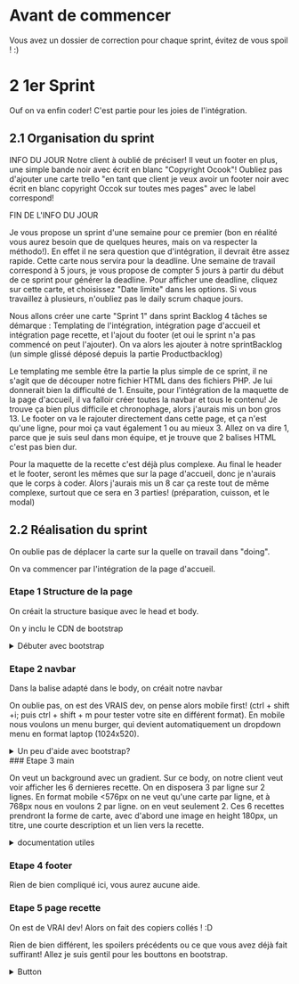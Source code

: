 # Avant de commencer 

Vous avez un dossier de correction pour chaque sprint, évitez de vous spoil ! :) 

# 2 1er Sprint
Ouf on va enfin coder! C'est partie pour les joies de l'intégration.

## 2.1 Organisation du sprint
INFO DU JOUR
Notre client à oublié de préciser! Il veut un footer en plus, une simple bande noir avec écrit en blanc "Copyright Ocook"! Oubliez pas d'ajouter une carte trello "en tant que client je veux avoir un footer noir avec écrit en blanc copyright Occok sur toutes mes pages" avec le label correspond!

FIN DE L'INFO DU JOUR

Je vous propose un sprint d'une semaine pour ce premier (bon en réalité vous aurez besoin que de quelques heures, mais on va respecter la méthodo!). En effet il ne sera question que d'intégration, il devrait être assez rapide. Cette carte nous servira pour la deadline. Une semaine de travail correspond à 5 jours, je vous propose de compter 5 jours à partir du début de ce sprint pour générer la deadline. Pour afficher une deadline, cliquez sur cette carte, et choisissez "Date limite" dans les options. Si vous travaillez à plusieurs, n'oubliez pas le daily scrum chaque jours.

Nous allons créer une carte "Sprint 1" dans sprint Backlog 4 tâches se démarque : Templating de l'intégration, intégration page d'accueil et intégration page recette, et l'ajout du footer (et oui le sprint n'a pas commencé on peut l'ajouter). On va alors les ajouter à notre sprintBacklog (un simple glissé déposé depuis la partie Productbacklog)

Le templating me semble être la partie la plus simple de ce sprint, il ne s'agit que de découper notre fichier HTML dans des fichiers PHP. Je lui donnerait bien la difficulté de 1. Ensuite, pour l'intégration de la maquette de la page d'accueil, il va falloir créer toutes la navbar et tous le contenu! Je trouve ça bien plus difficile et chronophage, alors j'aurais mis un bon gros 13. Le footer on va le rajouter directement dans cette page, et ça n'est qu'une ligne, pour moi ça vaut également 1 ou au mieux 3. Allez on va dire 1, parce que je suis seul dans mon équipe, et je trouve que 2 balises HTML c'est pas bien dur.

Pour la maquette de la recette c'est déjà plus complexe. Au final le header et le footer, seront les mêmes que sur la page d'accueil, donc je n'aurais que le corps à coder. Alors j'aurais mis un 8 car ça reste tout de même complexe, surtout que ce sera en 3 parties! (préparation, cuisson, et le modal)

## 2.2 Réalisation du sprint

On oublie pas de déplacer la carte sur la quelle on travail dans "doing".

On va commencer par l'intégration de la page d'accueil.

### Etape 1 Structure de la page

On créait la structure basique avec le head et body.

On y inclu le CDN de bootstrap
<details><summary>Débuter avec bootstrap</summary>
https://getbootstrap.com/docs/4.3/getting-started/introduction/
</details>

### Etape 2 navbar

Dans la balise adapté dans le body, on créait notre navbar

On oublie pas, on est des VRAIS dev, on pense alors mobile first! (ctrl + shift +i; puis ctrl + shift + m pour tester votre site en différent format).
En mobile nous voulons un menu burger, qui devient automatiquement un dropdown menu en format laptop (1024x520).

<details><summary>Un peu d'aide avec bootstrap?</summary>



https://getbootstrap.com/docs/4.3/components/navbar/

Pour le logo et le bg : 

https://getbootstrap.com/docs/4.0/utilities/colors/
https://getbootstrap.com/docs/4.0/utilities/borders/

<details><summary>Solution</summary

<details><summary>Navbar</summary>
``` html
    <header>
        <nav class="navbar navbar-expand-lg navbar-dark bg-success">
            <a class="navbar-brand" href="#"><span class="text-light">O</span><span
                    class="text-success bg-light border border-left-0 border rounded-circle">cook</span></a>
            <button class="navbar-toggler collapsed" type="button" data-toggle="collapse"
                data-target="#navbarNavDropdown" aria-controls="navbarNavDropdown" aria-expanded="false"
                aria-label="Toggle navigation">
                <span class="navbar-toggler-icon"></span>
            </button>
            <div class="collapse navbar-collapse" id="navbarNavDropdown">
                <ul class="navbar-nav">
                    <li class="nav-item dropdown">
                        <a class="nav-link dropdown-toggle" href="#" id="navbarDropdownMenuLink" role="button"
                            data-toggle="dropdown" aria-haspopup="true" aria-expanded="false">
                            Viandes
                        </a>
                        <div class="dropdown-menu" aria-labelledby="navbarDropdownMenuLink">
                            <a class="dropdown-item" href="#">Boeuf</a>
                            <a class="dropdown-item" href="#">Poulet</a>
                            <a class="dropdown-item" href="#">Tofu</a>
                        </div>
                    </li>
                </ul>
            </div>
        </nav>
    </header>```
</details>

</details>
</details>
### Etape 3 main

On veut un background avec un gradient. Sur ce body, on notre client veut voir afficher les 6 dernieres recette. On en disposera 3 par ligne sur 2 lignes. En format mobile <576px on ne veut qu'une carte par ligne, et à 768px nous en voulons 2 par ligne. on en veut seulement 2.
Ces 6 recettes prendront la forme de carte, avec d'abord une image en height 180px, un titre, une courte description et un lien vers la recette.

<details><summary>documentation utiles</summary>
Pour le background https://developer.mozilla.org/fr/docs/Web/CSS/linear-gradient

Pour les cartes et la gestion de leur disposition :
https://getbootstrap.com/docs/4.0/layout/grid/
https://getbootstrap.com/docs/4.0/components/card/
https://getbootstrap.com/docs/4.0/utilities/spacing/

Pour la taille des images :
https://www.w3schools.com/css/css_dimension.asp
<details><summary>Solution</summary>
</details>
``` html
    <main>
        <div class="container mx-auto my-4">
            <div class="row d-flex justify-content-around">
                <div class="card col-lg-3 m-2">
                    <img class="card-img-top center mt-1" src="utils/images/img1.jpg" alt="Churos">
                    <div class="card-body">
                        <h5 class="card-title">Tarte à la claque</h5>
                        <p class="card-text">Lorem ipsum dolor sit amet consectetur adipisicing elit. Optio iure consequatur aperiam repudiandae ipsam exercitationem dolorum rem quaerat vitae officia?
                            content.</p>
                        <a href="#" class="btn btn-primary">Voir la recette</a>
                    </div>
                </div>
                <div class="card col-lg-3 m-2">
                    <img class="card-img-top center mt-1" src="utils/images/img1.jpg" alt="Churos">
                    <div class="card-body">
                        <h5 class="card-title">Churros de m&m's</h5>
                        <p class="card-text">Lorem ipsum dolor sit amet consectetur adipisicing elit. Debitis ratione in repudiandae consequuntur ad repellendus vero numquam eius! Earum, eligendi!
                            </p>
                        <a href="#" class="btn btn-primary">Voir la recette</a>
                    </div>
                </div>
                <div class="card col-lg-3 m-2">
                    <img class="card-img-top center mt-1" src="utils/images/img1.jpg" alt="Churos">
                    <div class="card-body">
                        <h5 class="card-title">Recette random #2</h5>
                        <p class="card-text">Lorem ipsum dolor sit amet consectetur adipisicing elit. Debitis ratione in repudiandae consequuntur ad repellendus vero
                        numquam eius! Earum, eligendi!</p>
                        <a href="#" class="btn btn-primary">Voir la recette</a>
                    </div>
                </div>
                <div class="card col-lg-3 m-2">
                    <img class="card-img-top center mt-1" src="utils/images/img1.jpg" alt="Churos">
                    <div class="card-body">
                        <h5 class="card-title">Croquette pour oiseau</h5>
                        <p class="card-text">Lorem ipsum dolor sit amet consectetur adipisicing elit. Debitis ratione in repudiandae consequuntur ad repellendus vero
                        numquam eius! Earum, eligendi!</p>
                        <a href="#" class="btn btn-primary">Voir la recette</a>
                    </div>
                </div>
                <div class="card col-lg-3 m-2">
                    <img class="card-img-top center mt-1" src="utils/images/img1.jpg" alt="Churos">
                    <div class="card-body">
                        <h5 class="card-title">Canard au Pierre</h5>
                        <p class="card-text">Lorem ipsum dolor sit amet consectetur adipisicing elit. Debitis ratione in repudiandae consequuntur ad repellendus vero
                        numquam eius! Earum, eligendi!</p>
                        <a href="#" class="btn btn-primary">Voir la recette</a>
                    </div>
                </div>
                <div class="card col-lg-3 m-2">
                    <img class="card-img-top center mt-1" src="utils/images/img1.jpg" alt="Churos">
                    <div class="card-body">
                        <h5 class="card-title">O'clock's special cake</h5>
                        <p class="card-text">Lorem ipsum dolor sit amet consectetur adipisicing elit. Debitis ratione in repudiandae consequuntur ad repellendus vero
                        numquam eius! Earum, eligendi!</p>
                        <a href="#" class="btn btn-primary">Voir la recette</a>
                    </div>
                </div>
            </div>
        </div>
    </main>```

    ``` css
/** GENERAL CSS **/
    html {
        padding: 0;
        margin: 0;
    }
    body {
        font-size: 18px;
        background: rgb(115,62,5);
        background: linear-gradient(90deg, rgba(115,62,5,1) 0%, rgba(190,85,9,1) 100%, rgba(230,144,31,1) 100%);

    }
/** CARD CUSTOM CSS **/
    .card{
        width: 18rem;
    }

    .card-img-top{
        max-height: 180px;
        width: auto;
    }
    ```
</details>
</details>

### Etape 4 footer

Rien de bien compliqué ici, vous aurez aucune aide. 

### Etape 5 page recette

On est de VRAI dev! Alors on fait des copiers collés ! :D 

Rien de bien différent, les spoilers précédents ou ce que vous avez déjà fait suffirant!
Allez je suis gentil pour les bouttons en bootstrap.
<details><summary>Button</summary>
https://getbootstrap.com/docs/4.0/components/buttons/

<details><summary>Solution</summary>
    ``` html
        <main>
        
            <div class="card border-success mx-auto my-4 w-75">
                <div class="card-header bg-success">Recette : dev en sauce</div>
                <div class="card-body">

                    <h5 class="card-title">Préparation des ingrédients</h5>
                </div>
                <ul class="list-group list-group-flush"></ul>
                <li class="list-group-item">
                    <p class="card-text">Etape 1 : Emincer un helper</p>
                </li>
                <li class="list-group-item">
                    <p class="card-text">Etape 2 : Couper en cube un dev</p>
                </li>
                <div class="card-body mx-auto">
                    <button type="button" class="btn btn-success">C'est fait</button>
                </div>


                <div class="card-body">
                    <h5 class="card-title">Cuisson</h5>
                </div>
                <ul class="list-group list-group-flush"></ul>
                <li class="list-group-item">Etape 1 : Mettre la préparation dans une vessie de jument</li>
                <li class="list-group-item">Etape 2 : Mettre à 1240° dans un volcan pendant 3 secondes</li>
                <div class="card-body mx-auto">
                    <button type="button" class="btn btn-success">C'est fait</button>
                </div>
            </div>
        </div>
        
    </main>
    ```
</details>
</details>
